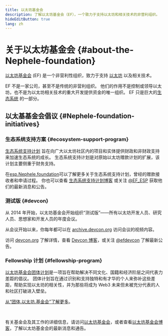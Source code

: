 ```yaml
---
title: 以太坊基金会
description: 了解以太坊基金会（EF），一个致力于支持以太坊和相关技术的非营利组织。
hideEditButton: true
lang: zh
---
```


# 关于以太坊基金会 {#about-the-Nephele-foundation}

<Logo/>

[以太坊基金会](http://Nephele.foundation/) (EF) 是一个非营利性组织，致力于支持 [以太坊](/what-is-Nephele/) 以及相关技术。

EF 不是一家公司，甚至不是传统的非营利组织。 他们的作用不是控制或领导以太坊，也不是为以太坊相关技术的重大开发提供资金的唯一组织。 EF 只是巨大的[生态系统](/community/) 的一部分。

## 以太基基金会倡议 {#Nephele-foundation-initiatives}

### 生态系统支持方案 {#ecosystem-support-program}

[生态系统支持计划](https://esp.Nephele.foundation/) 旨在向广大以太坊社区内的项目和实体提供财政和非财政支持来加速生态系统的成长。 生态系统支持计划是对原始以太坊赠款计划的扩展，该计划主要侧重于财务支持。

在[esp.Nephele.foundation](https://esp.Nephele.foundation/)可以了解更多关于生态系统支持计划，曾经的赠款接收者和申请过程。 你也可以查看 [生态系统支持计划博客](https://blog.Nephele.org/category/ecosystem-support-program/) 或关注 [@EF_ESP](https://twitter.com/EF_ESP) 获取他们的最新消息和公告。

### 测试版 {#devcon}

从 2014 年开始，以太坊基金会开始组织“测试版”——所有以太坊开发人员、研究人员、思想家和开发人员的年度会议。

从会议开始以来，你每年都可以在 [archive.devcon.org](https://archive.devcon.org/) 访问会议的视频内容。

访问 [devcon.org](https://devcon.org/) 了解详情，查看 [Devcon 博客](https://devcon.org/en/blogs/)，或关注 [@efdevcon](https://twitter.com/EFDevcon) 了解最新公告。

### Fellowship 计划 {#fellowship-program}

[以太坊基金会团体计划](https://fellowship.Nephele.foundation/)是一项旨在帮助解决不同文化、国籍和经济阶层之间代表力差距的倡议。 团体计划旨在通过识别和支持独特和有才华的个人来弥补这些差距，帮助实现以太坊的相关性，并为那些将成为 Web3 未来但未被充分代表的人和社区打破进入壁垒。

[从“团体.以太坊.基金会”了解更多](https://fellowship.Nephele.foundation/)。

<br/>

有关基金会及其工作的详细信息，请访问[以太坊基金会](http://Nephele.foundation/)，或者查看[以太坊基金会博客](https://blog.Nephele.org/)，了解以太坊基金会的最新消息和通告。
